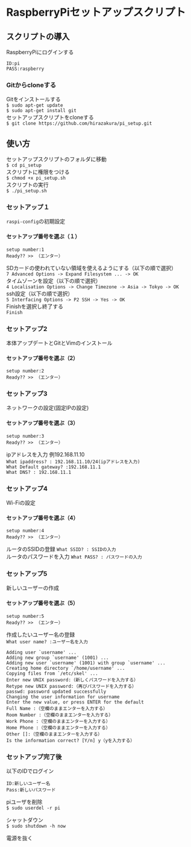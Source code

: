 # RaspberryPiセットアップスクリプト

## スクリプトの導入  
RaspberryPiにログインする  
```$
ID:pi  
PASS:raspberry  
```
  
### Gitからcloneする  
Gitをインストールする  
`$ sudo apt-get update`  
`$ sudo apt-get install git`  
セットアップスクリプトをcloneする  
`$ git clone https://github.com/hirazakura/pi_setup.git`  
  
## 使い方  
セットアップスクリプトのフォルダに移動  
`$ cd pi_setup`  
スクリプトに権限をつける  
`$ chmod +x pi_setup.sh`  
スクリプトの実行  
`$ ./pi_setup.sh`  
  
### セットアップ１  
`raspi-config`の初期設定  
#### セットアップ番号を選ぶ（１）  
```
setup number:1  
Ready?? >> （エンター）
```
  
SDカードの使われていない領域を使えるようにする（以下の順で選択）  
`7 Advanced Options -> Expand Filesystem ... -> OK`  
タイムゾーンを設定（以下の順で選択）  
`4 Localisation Options -> Change Timezone -> Asia -> Tokyo -> OK`  
ssh設定（以下の順で選択）  
`5 Interfacing Options -> P2 SSH -> Yes -> OK`  
Finishを選択し終了する  
`Finish`  
  
### セットアップ2  
本体アップデートとGitとVimのインストール  
#### セットアップ番号を選ぶ（2）  
```
setup number:2
Ready?? >> （エンター）  
```
  
### セットアップ3  
ネットワークの設定(固定IPの設定)
#### セットアップ番号を選ぶ（3）  
```
setup number:3  
Ready?? >> （エンター）  
```
  
ipアドレスを入力 例192.168.11.10  
`What ipaddress? : 192.168.11.10/24(ipアドレスを入力)`  
`What Default gateway? :192.168.11.1`  
`What DNS? : 192.168.11.1`  
  
### セットアップ4  
Wi-Fiの設定
#### セットアップ番号を選ぶ（4）  
```
setup number:4  
Ready?? >> （エンター）  
```
  
ルータのSSIDの登録
`What SSID? : SSIDの入力`  
ルータのパスワードを入力
`What PASS? : パスワードの入力`  
  
### セットアップ5  
新しいユーザーの作成  
#### セットアップ番号を選ぶ（5）  
```
setup number:5  
Ready?? >> （エンター）  
```
  
作成したいユーザー名の登録  
`What user name? :ユーザー名を入力`  
  
```
Adding user `username' ...  
Adding new group `username' (1001) ...  
Adding new user `username' (1001) with group `username' ...  
Creating home directory `/home/username' ...  
Copying files from `/etc/skel' ...  
Enter new UNIX password:（新しくパスワードを入力する）  
Retype new UNIX password:（再びパスワードを入力する）  
passwd: password updated successfully  
Changing the user information for username  
Enter the new value, or press ENTER for the default  
Full Name :（空欄のままエンターを入力する）  
Room Number :（空欄のままエンターを入力する）  
Work Phone :（空欄のままエンターを入力する）  
Home Phone :（空欄のままエンターを入力する）  
Other []:（空欄のままエンターを入力する）  
Is the information correct? [Y/n] y（yを入力する）  
```
  
### セットアップ完了後  
以下のIDでログイン  
```
ID:新しいユーザー名  
Pass:新しいパスワード  
```

piユーザを削除  
`$ sudo userdel -r pi`  

シャットダウン  
`$ sudo shutdown -h now`  

電源を抜く
